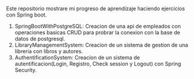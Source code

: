 Este repositorio mostrare mi progreso de aprendizaje haciendo ejercicios con Spring boot.
1) SpringBootWithPostgreSQL:
   Creacion de una api de empleados con operaciones basicas CRUD para probrar la conexion con la base de datos de postgresql.
3) LibraryManagementSystem:
   Creacion de un sistema de gestion de una libreria con libros y autores.
5) AuthentificationSystem:
   Creacion de un sistema de autentificacion(Login, Registro, Check session y Logout) con Spring Security.
